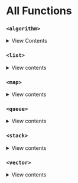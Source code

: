 # All Functions

### ``<algorithm>``
<details>
<summary>View Contents </summary>
<ol>
    <li><a href="#all_of"><code>all_of</code></a></li>
    <li><a href="#any_of"><code>any_of</code></a></li>
    <li><a href="#none_of"><code>none_of</code></a></li>
    <li><a href="#for_each"><code>for_each</code></a></li>
    <li><a href="#for_each_n"><code>for_each_n</code></a></li>
    <li><a href="#count"><code>count</code></a></li>
    <li><a href="#count_if"><code>count_if</code></a></li>
    <li><a href="#mismatch"><code>mismatch</code></a></li>
    <li><a href="#equal"><code>equal</code></a></li>
    <li><a href="#find"><code>find</code></a></li>
    <li><a href="#find_if"><code>find_if</code></a></li>
    <li><a href="#find_if_not"><code>find_if_not</code></a></li>
    <li><a href="#find_end"><code>find_end</code></a></li>
    <li><a href="#find_first_of"><code>find_first_of</code></a></li>
    <li><a href="#adjacent_find"><code>adjacent_find</code></a></li>
    <li><a href="# "><code>adjacent_difference</code></a>
    <li><a href="#search"><code>search</code></a></li>
    <li><a href="#search_n"><code>search_n</code></a></li>
    <li><a href="#copy"><code>copy</code></a></li>
    <li><a href="#copy_if"><code>copy_if</code></a></li>
    <li><a href="#copy_n"><code>copy_n</code></a></li>
    <li><a href="#copy_backward"><code>copy_backward</code></a></li>
    <li><a href="#move"><code>move</code></a></li>
    <li><a href="#move_backward"><code>move_backward</code></a></li>
    <li><a href="#fill"><code>fill</code></a></li>
    <li><a href="#fill_n"><code>fill_n</code></a></li>
    <li><a href="#transform"><code>transform</code></a></li>
    <li><a href="#generate"><code>generate</code></a></li>
    <li><a href="#generate_n"><code>generate_n</code></a></li>
    <li><a href="#remove"><code>remove</code></a></li>
    <li><a href="#remove_if"><code>remove_if</code></a></li>
    <li><a href="#remove_copy"><code>remove_copy</code></a></li>
    <li><a href="#remove_copy_if"><code>remove_copy_if</code></a></li>
    <li><a href="#replace"><code>replace</code></a></li>
    <li><a href="#replace_if"><code>replace_if</code></a></li>
    <li><a href="#replace_copy"><code>replace_copy</code></a></li>
    <li><a href="#replace_copy_if"><code>replace_copy_if</code></a></li>
    <li><a href="#swap"><code>swap</code></a></li>
    <li><a href="#swap_ranges"><code>swap_ranges</code></a></li>
    <li><a href="#iter_swap"><code>iter_swap</code></a></li>
    <li><a href="#reverse"><code>reverse</code></a></li>
    <li><a href="# "><code>reverse_copy</code></a></li>
    <li><a href="# "><code>rotate</code></a></li>
    <li><a href="# "><code>rotate_copy</code></a></li>
    <li><a href="# "><code>random_shuffle</code></a></li>
    <li><a href="# "><code>shuffle</code></a></li>
    <li><a href="# "><code>unique</code></a></li>
    <li><a href="# "><code>unique_copy</code></a></li>
    <li><a href="# "><code>is_partitioned</code></a></li>
    <li><a href="# "><code>partition</code></a></li>
    <li><a href="# "><code>partition_copy</code></a></li>
    <li><a href="# "><code>stable_partition</code></a></li>
    <li><a href="# "><code>partition_point</code></a></li>
    <li><a href="# "><code>is_sorted</code></a></li>
    <li><a href="# "><code>is_sorted_until</code></a></li>
    <li><a href="#sort"><code>sort</code></a></li>
    <li><a href="# "><code>partial_sort</code></a></li>
    <li><a href="# "><code>partial_sort_copy</code></a></li>
    <li><a href="# "><code>stable_sort</code></a></li>
    <li><a href="# "><code>nth_element</code></a></li>
    <li><a href="# "><code>lower_bound</code></a></li>
    <li><a href="# "><code>upper_bound</code></a></li>
    <li><a href="#binary_search"><code>binary_search</code></a></li>
    <li><a href="# "><code>equal_range</code></a></li>
    <li><a href="# "><code>merge</code></a></li>
    <li><a href="# "><code>inplace_merge</code></a></li>
    <li><a href="# "><code>includes</code></a></li>
    <li><a href="# "><code>set_difference</code></a></li>
    <li><a href="# "><code>set_intersection</code></a></li>
    <li><a href="# "><code>set_symmetric_difference</code></a></li>
    <li><a href="# "><code>set_union</code></a></li>
    <li><a href="# "><code>is_heap</code></a></li>
    <li><a href="# "><code>is_heap_until</code></a></li>
    <li><a href="# "><code>make_heap</code></a></li>
    <li><a href="# "><code>push_heap</code></a></li>
    <li><a href="# "><code>pop_heap</code></a></li>
    <li><a href="# "><code>sort_heap</code></a></li>
    <li><a href="#"><code>clamp</code></a></li>
    <li><a href="#"><code>max</code></a></li>
    <li><a href="#"><code>max_element</code></a></li>
    <li><a href="#"><code>min</code></a></li>
    <li><a href="#"><code>min_element</code></a></li>
    <li><a href="#"><code>minimax</code></a></li>
    <li><a href="#"><code>minimax_element</code></a></li>
    <li><a href="#"><code>lexicographical_compare</code></a></li>
    <li><a href="#"><code>is_permutation</code></a></li>
    <li><a href="#"><code>next_permutation</code></a></li>
    <li><a href="#"><code>prev_permutation</code></a>
    <li><a href="#"><code>sample</code></a>
    <li><a href="#"><code>destroy</code></a>
    <li><a href="#"><code>uninitialized_copy</code></a>
    <li><a href="#"><code>uninitialized_fill</code></a>
    <li><a href="#"><code>uninitialized_move</code></a>
    <li><a href="#"><code>uninitialized_default_construct</code></a>
    <li><a href="#"><code>uninitialized_value_construct</code></a>
    <li><a href="#"><code>iota</code></a>
    <li><a href="#"><code>partial_sum</code></a>
    <li><a href="#"><code>inclusive_scan</code></a>
    <li><a href="#"><code>exclusive_scan</code></a>
    <li><a href="#"><code>reduce</code></a>
    <li><a href="#"><code>transform_reduce</code></a>
    <li><a href="#"><code>transform_inclusive_scan</code></a>
    <li><a href="#"><code>transform_exclusive_scan</code></a>
    <li><a href="#"><code>inner_product</code></a>
    <li><a href="#"><code>accumulate</code></a>
</details>
</ol>


### ``<list>``
  
<details>
<summary>View contents</summary>

<ol>
    <li><a href="#end-list"><code>end</code></a></li>
    <li><a href="#back-list"><code>back</code></a></li>
    <li><a href="#cend-list"><code>cend</code></a></li>
    <li><a href="#flip"><code>flip</code></a></li>
    <li><a href="#rend"><code>rend</code></a></li>
    <li><a href="#size-list"><code>size</code></a></li>
    <li><a href="#sort-list"><code>sort</code></a></li>
    <li><a href="#swap-list"><code>swap</code></a></li>
    <li><a href="#begin-list"><code>begin</code></a></li>
    <li><a href="#clear-list"><code>clear</code></a></li>
    <li><a href="#crend"><code>crend</code></a></li>
    <li><a href="#empty-list"><code>empty</code></a></li>
    <li><a href="#erase-list"><code>erase</code></a></li>
    <li><a href="#front-list"><code>front</code></a></li>
    <li><a href="#merge-list"><code>merge</code></a></li>
    <li><a href="#assign-list"><code>assign</code></a></li>
    <li><a href="#cbegin"><code>cbegin</code></a></li>
    <li><a href="#insert"><code>insert</code></a></li>
    <li><a href="#~list"><code>~list</code></a></li>
    <li><a href="#rbegin"><code>rbegin</code></a></li>
    <li><a href="#remove"><code>remove</code></a></li>
    <li><a href="#resize"><code>resize</code></a></li>
    <li><a href="#splice-list"><code>splice</code></a></li>
    <li><a href="#unique"><code>unique</code></a></li>
    <li><a href="#crbegin"><code>crbegin</code></a></li>
    <li><a href="#emplace-list"><code>emplace</code></a></li>
    <li><a href="#reverse-list"><code>reverse</code></a></li>
    <li><a href="#max_size-list"><code>max_size</code></a></li>
    <li><a href="#pop_back-list"><code>pop_back</code></a></li>
    <li><a href="#pop_front-list"><code>pop_front</code></a></li>
    <li><a href="#push_back-list"><code>push_back</code></a></li>
    <li><a href="#emplace_back"><code>emplace_back</code></a></li>
    <li><a href="#get_allocator"><code>get_allocator</code></a>
</ol>
</details>

### ``<map>``
<details>
<summary>View contents</summary>

<ol>
    <li><a href="#push"><code>begin</code></a></li>
    <li><a href="#pop"><code>cbegin</code></a></li>
    <li><a href="#top"><code>end</code></a></li>
    <li><a href="#size"><code>cend</code></a></li>
    <li><a href="#swap"><code>rbegin</code></a></li>
    <li><a href="#empty"><code>crbegin</code></a></li>
    <li><a href="#emplace"><code>rend</code></a>
    <li><a href="#emplace"><code>crend</code></a>
    <li><a href="#emplace"><code>empty</code></a>
    <li><a href="#emplace"><code>size</code></a>
    <li><a href="#emplace"><code>max_size</code></a>
    <li><a href="#emplace"><code>clear</code></a>
    <li><a href="#emplace"><code>insert</code></a>
    <li><a href="#emplace"><code>insert_or_assign</code></a>
    <li><a href="#emplace"><code>emplace</code></a>
    <li><a href="#emplace"><code>emplace_hint</code></a>
    <li><a href="#emplace"><code>try_emplace</code></a>	
    <li><a href="#emplace"><code>erase</code></a>
    <li><a href="#emplace"><code>swap</code></a>
    <li><a href="#emplace"><code>extract</code></a>
    <li><a href="#emplace"><code>merge</code></a>
    <li><a href="#emplace"><code>count</code></a>
    <li><a href="#emplace"><code>find</code></a>
    <li><a href="#emplace"><code>contains</code></a>
    <li><a href="#emplace"><code>equal_range</code></a>
    <li><a href="#emplace"><code>lower_bound</code></a>
    <li><a href="#emplace"><code>upper_bound</code></a>
    <li><a href="#emplace"><code>key_comp</code></a>
    <li><a href="#emplace"><code>value_comp</code></a>	

</ol>
</details>

### ``<queue>``
  
<details>
<summary>View contents</summary>
<ol>
    <li><a href="#pop"><code>pop</code></a></li>
    <li><a href="#back"><code>back</code></a></li>
    <li><a href="#push"><code>push</code></a></li>
    <li><a href="#size"><code>size</code></a></li>
    <li><a href="#swap"><code>swap</code></a></li>
    <li><a href="#empty"><code>empty</code></a></li>
    <li><a href="#front"><code>front</code></a></li>
    <li><a href="#emplace"><code>emplace</code></a></li>
    <li><a href="#queue"><code>queue</code></a></li>
    <li><a href="#~queue"><code>~queue</code></a>
</ol>
</details>

### ``<stack>``
<details>
<summary>View contents</summary>

<ol>
    <li><a href="#push"><code>push</code></a></li>
    <li><a href="#pop"><code>pop</code></a></li>
    <li><a href="#top"><code>top</code></a></li>
    <li><a href="#size"><code>size</code></a></li>
    <li><a href="#swap"><code>swap</code></a></li>
    <li><a href="#empty"><code>empty</code></a></li>
    <li><a href="#emplace"><code>emplace</code></a>
</ol>
</details>

### ``<vector>``

<details>
<summary>View contents</summary>

<ol>
    <li><a href="#at-vector"><code>at</code></a></li>
    <li><a href="#end-vector"><code>end</code></a></li>
    <li><a href="#back-vector"><code>back</code></a></li>
    <li><a href="#cend-vector"><code>cend</code></a></li>
    <li><a href="#data-vector"><code>data</code></a></li>
    <li><a href="#rend-vector"><code>rend</code></a></li>
    <li><a href="#size-vector"><code>size</code></a></li>
    <li><a href="#swap-vector"><code>swap</code></a></li>
    <li><a href="#begin-vector"><code>begin</code></a></li>
    <li><a href="#clear-vector"><code>clear</code></a></li>
    <li><a href="#crend-vector"><code>crend</code></a></li>
    <li><a href="#empty-vector"><code>empty</code></a></li>
    <li><a href="#erase-vector"><code>erase</code></a></li>
    <li><a href="#front-vector"><code>front</code></a></li>
    <li><a href="#assign-vector"><code>assign</code></a></li>
    <li><a href="#cbegin-vector"><code>cbegin</code></a></li>
    <li><a href="#insert-vector"><code>insert</code></a></li>
    <li><a href="#rbegin-vector"><code>rbegin</code></a></li>
    <li><a href="#resize-vector"><code>resize</code></a></li>
    <li><a href="#vector"><code>vector</code></a></li>
    <li><a href="#crbegin-vector"><code>crbegin</code></a></li>
    <li><a href="#emplace-vector"><code>emplace</code></a></li>
    <li><a href="#reserve-vector"><code>reserve</code></a></li>
    <li><a href="#~vector"><code>~vector</code></a></li>
    <li><a href="#capacity-vector"><code>capacity</code></a></li>
    <li><a href="#max_size-vector"><code>max_size</code></a></li>
    <li><a href="#pop_back-vector"><code>pop_back</code></a></li>
    <li><a href="#emplace_back-vector"><code>emplace_back</code></a></li>
    <li><a href="#get_allocator-vector"><code>get_allocator</code></a></li>
    <li><a href="#shrink_to_fit-vector"><code>shrink_to_fit</code></a>
</ol>
</details>